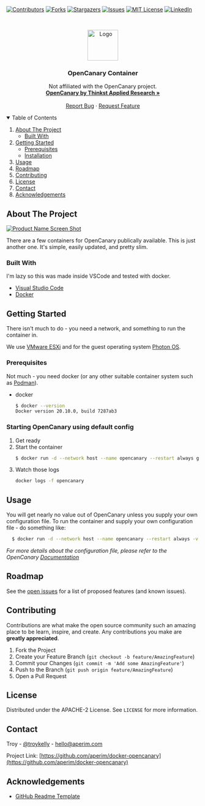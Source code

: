 

[![Contributors][contributors-shield]][contributors-url]
[![Forks][forks-shield]][forks-url]
[![Stargazers][stars-shield]][stars-url]
[![Issues][issues-shield]][issues-url]
[![MIT License][license-shield]][license-url]
[![LinkedIn][linkedin-shield]][linkedin-url]



<!-- PROJECT LOGO -->
<br />
<p align="center">
  <a href="https://github.com/aperim/docker-opencanary">
    <img src="https://user-images.githubusercontent.com/4564803/103496858-da9fd900-4e93-11eb-8ec0-bc2cb4118e88.png" alt="Logo" width="80" height="80">
  </a>

  <h3 align="center">OpenCanary Container</h3>

  <p align="center">
    Not affiliated with the OpenCanary project.
    <br />
    <a href="https://github.com/thinkst/opencanary"><strong>OpenCanary by Thinkst Applied Research »</strong></a>
    <br />
    <br />
    <a href="https://github.com/aperim/docker-opencanary/issues">Report Bug</a>
    ·
    <a href="https://github.com/aperim/docker-opencanary/issues">Request Feature</a>
  </p>
</p>



<!-- TABLE OF CONTENTS -->
<details open="open">
  <summary>Table of Contents</summary>
  <ol>
    <li>
      <a href="#about-the-project">About The Project</a>
      <ul>
        <li><a href="#built-with">Built With</a></li>
      </ul>
    </li>
    <li>
      <a href="#getting-started">Getting Started</a>
      <ul>
        <li><a href="#prerequisites">Prerequisites</a></li>
        <li><a href="#installation">Installation</a></li>
      </ul>
    </li>
    <li><a href="#usage">Usage</a></li>
    <li><a href="#roadmap">Roadmap</a></li>
    <li><a href="#contributing">Contributing</a></li>
    <li><a href="#license">License</a></li>
    <li><a href="#contact">Contact</a></li>
    <li><a href="#acknowledgements">Acknowledgements</a></li>
  </ol>
</details>



<!-- ABOUT THE PROJECT -->
## About The Project

[![Product Name Screen Shot][product-screenshot]](http://thinkst.com/)

There are a few containers for OpenCanary publically available. This is just another one. It's simple, easily updated, and pretty slim.

### Built With

I'm lazy so this was made inside VSCode and tested with docker.
* [Visual Studio Code](https://code.visualstudio.com)
* [Docker](https://docs.docker.com/engine/install/)



<!-- GETTING STARTED -->
## Getting Started

There isn't much to do - you need a network, and something to run the container in.

We use [VMware ESXi](https://www.vmware.com/au/products/esxi-and-esx.html) and for the guest operating system [Photon OS](https://vmware.github.io/photon/). 

### Prerequisites

Not much - you need docker (or any other suitable container system such as [Podman](https://podman.io/)).
* docker
  ```sh
  $ docker --version
  Docker version 20.10.0, build 7287ab3
  ```

### Starting OpenCanary using default config

1. Get ready
2. Start the container
   ```sh
   $ docker run -d --network host --name opencanary --restart always ghcr.io/aperim/opencanary:latest
   ```
3. Watch those logs
   ```sh
   docker logs -f opencanary
   ```


<!-- USAGE EXAMPLES -->
## Usage

You will get nearly no value out of OpenCanary unless you supply your own configuration file. To run the container and supply your own configuration file - do something like:
```sh
  $ docker run -d --network host --name opencanary --restart always -v ~/opencanary.conf:/etc/opencanaryd/opencanary.conf ghcr.io/aperim/opencanary:latest 
```

_For more details about the configuration file, please refer to the OpenCanary [Documentation](https://opencanary.readthedocs.io/en/latest/)_



<!-- ROADMAP -->
## Roadmap

See the [open issues](https://github.com/aperim/docker-opencanary/issues) for a list of proposed features (and known issues).



<!-- CONTRIBUTING -->
## Contributing

Contributions are what make the open source community such an amazing place to be learn, inspire, and create. Any contributions you make are **greatly appreciated**.

1. Fork the Project
2. Create your Feature Branch (`git checkout -b feature/AmazingFeature`)
3. Commit your Changes (`git commit -m 'Add some AmazingFeature'`)
4. Push to the Branch (`git push origin feature/AmazingFeature`)
5. Open a Pull Request



<!-- LICENSE -->
## License

Distributed under the APACHE-2 License. See `LICENSE` for more information.



<!-- CONTACT -->
## Contact

Troy - [@troykelly](http://keybase.io/troykelly) - hello@aperim.com

Project Link: [https://github.com/aperim/docker-opencanary](https://github.com/aperim/docker-opencanary)



<!-- ACKNOWLEDGEMENTS -->
## Acknowledgements
* [GitHub Readme Template](https://github.com/othneildrew/Best-README-Template)




<!-- MARKDOWN LINKS & IMAGES -->
<!-- https://www.markdownguide.org/basic-syntax/#reference-style-links -->
[contributors-shield]: https://img.shields.io/github/contributors/aperim/docker-opencanary.svg?style=for-the-badge
[contributors-url]: https://github.com/aperim/docker-opencanary/graphs/contributors
[forks-shield]: https://img.shields.io/github/forks/aperim/docker-opencanary.svg?style=for-the-badge
[forks-url]: https://github.com/aperim/docker-opencanary/network/members
[stars-shield]: https://img.shields.io/github/stars/aperim/docker-opencanary.svg?style=for-the-badge
[stars-url]: https://github.com/aperim/docker-opencanary/stargazers
[issues-shield]: https://img.shields.io/github/issues/aperim/docker-opencanary.svg?style=for-the-badge
[issues-url]: https://github.com/aperim/docker-opencanary/issues
[license-shield]: https://img.shields.io/github/license/aperim/docker-opencanary.svg?style=for-the-badge
[license-url]: https://github.com/aperim/docker-opencanary/blob/master/LICENSE.txt
[linkedin-shield]: https://img.shields.io/badge/-LinkedIn-black.svg?style=for-the-badge&logo=linkedin&colorB=555
[linkedin-url]: https://www.linkedin.com/company/aperim
[product-screenshot]: https://user-images.githubusercontent.com/4564803/103497899-112b2300-4e97-11eb-9f42-dee91268d47f.png